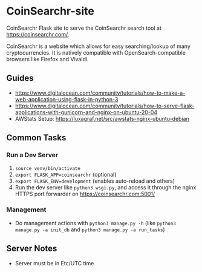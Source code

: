# CoinSearchr-site
CoinSearchr Flask site to serve the CoinSearchr search tool at https://coinsearchr.com/.

CoinSearchr is a website which allows for easy searching/lookup of many cryptocurrencies. It is natively compatible with OpenSearch-compatible browsers like Firefox and Vivaldi.

## Guides
* https://www.digitalocean.com/community/tutorials/how-to-make-a-web-application-using-flask-in-python-3
* https://www.digitalocean.com/community/tutorials/how-to-serve-flask-applications-with-gunicorn-and-nginx-on-ubuntu-20-04
* AWStats Setup: https://luxagraf.net/src/awstats-nginx-ubuntu-debian

## Common Tasks
### Run a Dev Server
1. `source venv/bin/activate`
2. `export FLASK_APP=coinsearchr` (optional)
3. `export FLASK_ENV=development` (enables auto-reload and others)
4. Run the dev server like `python3 wsgi.py`, and access it through the nginx HTTPS port forwarder on https://coinsearchr.com:5001/

### Management
* Do management actions with `python3 manage.py -h` (like `python3 manage.py -a init_db` and `python3 manage.py -a run_tasks`)

## Server Notes
* Server must be in Etc/UTC time

